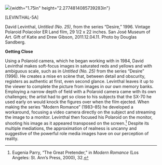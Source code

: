 ![](media/image1.png){width="1.75in" height="2.2774814085739283in"}

\[LEVINTHAL-5A\]

David Levinthal, *Untitled (No. 25)*, from the series “Desire,” 1996. Vintage Polaroid Polacolor ER Land film, 29 1/2 x 22 inches. San José Museum of Art. Gift of Katie and Drew Gibson, 2011.12.04.11. Photo by Douglas Sandberg.

**Getting Close**

Using a Polaroid camera, which he began working with in 1984, David Levinthal makes soft-focus images in saturated reds and yellows and with ambiguous scale, such as in *Untitled (No. 25)* from the series “Desire” (1996). He creates a mise en scène that, between detail and obscurity, registers as authentic at first, even second glance. Levinthal leaves it up to the viewer to complete the picture from images in our own memory banks. Employing a narrow depth of field with a Polaroid camera came with its own challenges; the artist had to get so close to his subjects that the SX-70 he used early on would knock the figures over when the film ejected. When making the series “Modern Romance” (1983–85) he developed a workaround, focusing a video camera directly on the subject and streaming the image to a monitor. Levinthal then focused his Polaroid on the monitor, shooting his image as it appeared transposed on the screen.[^1] Despite its multiple mediations, the approximation of realness is uncanny and suggestive of the powerful role media images have on our perception of reality.

[^1]: Eugenia Parry, “The Great Pretender,” in *Modern Romance* (Los Angeles: St. Ann’s Press, 2000), 32.
